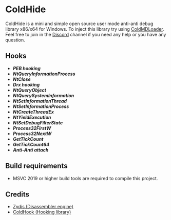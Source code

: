 # ColdHide

ColdHide is a mini and simple open source user mode anti-anti debug library x86/x64 for Windows.
To inject this library try using [ColdMDLoader](https://github.com/Rat431/ColdMDLoader).
Feel free to join in the [Discord](https://discord.gg/QPQzR57) channel if you need any help or you have any question.

## Hooks
 - ***PEB hooking***
 - ***NtQueryInformationProcess***
 - ***NtClose***
 - ***Drx hooking***
 - ***NtQueryObject***
 - ***NtQuerySystemInformation***
 - ***NtSetInformationThread***
 - ***NtSetInformationProcess***
 - ***NtCreateThreadEx***
 - ***NtYieldExecution***
 - ***NtSetDebugFilterState***
 - ***Process32FirstW***
 - ***Process32NextW***
 - ***GetTickCount***
 - ***GetTickCount64***
 - ***Anti-Anti attach***
  

## Build requirements
- MSVC 2019 or higher build tools are required to compile this project.

## Credits
- [Zydis (Disassembler engine)](https://github.com/zyantific/zydis)
- [ColdHook (Hooking library)](https://github.com/Rat431/ColdHook)
